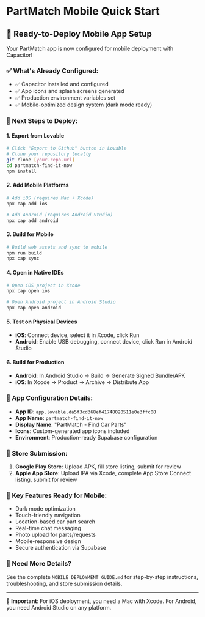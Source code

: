 # PartMatch Mobile Quick Start

## 🚀 Ready-to-Deploy Mobile App Setup

Your PartMatch app is now configured for mobile deployment with Capacitor!

### ✅ What's Already Configured:
- ✅ Capacitor installed and configured
- ✅ App icons and splash screens generated
- ✅ Production environment variables set
- ✅ Mobile-optimized design system (dark mode ready)

### 📱 Next Steps to Deploy:

#### 1. Export from Lovable
```bash
# Click "Export to Github" button in Lovable
# Clone your repository locally
git clone [your-repo-url]
cd partmatch-find-it-now
npm install
```

#### 2. Add Mobile Platforms
```bash
# Add iOS (requires Mac + Xcode)
npx cap add ios

# Add Android (requires Android Studio)
npx cap add android
```

#### 3. Build for Mobile
```bash
# Build web assets and sync to mobile
npm run build
npx cap sync
```

#### 4. Open in Native IDEs
```bash
# Open iOS project in Xcode
npx cap open ios

# Open Android project in Android Studio
npx cap open android
```

#### 5. Test on Physical Devices
- **iOS**: Connect device, select it in Xcode, click Run
- **Android**: Enable USB debugging, connect device, click Run in Android Studio

#### 6. Build for Production
- **Android**: In Android Studio → Build → Generate Signed Bundle/APK
- **iOS**: In Xcode → Product → Archive → Distribute App

### 📱 App Configuration Details:
- **App ID**: `app.lovable.da5f3cd368ef41748020511e0e3ffc08`
- **App Name**: `partmatch-find-it-now`
- **Display Name**: "PartMatch - Find Car Parts"
- **Icons**: Custom-generated app icons included
- **Environment**: Production-ready Supabase configuration

### 🏪 Store Submission:
1. **Google Play Store**: Upload APK, fill store listing, submit for review
2. **Apple App Store**: Upload IPA via Xcode, complete App Store Connect listing, submit for review

### 🎯 Key Features Ready for Mobile:
- Dark mode optimization
- Touch-friendly navigation  
- Location-based car part search
- Real-time chat messaging
- Photo upload for parts/requests
- Mobile-responsive design
- Secure authentication via Supabase

### 📖 Need More Details?
See the complete `MOBILE_DEPLOYMENT_GUIDE.md` for step-by-step instructions, troubleshooting, and store submission details.

---
**🚨 Important**: For iOS deployment, you need a Mac with Xcode. For Android, you need Android Studio on any platform.